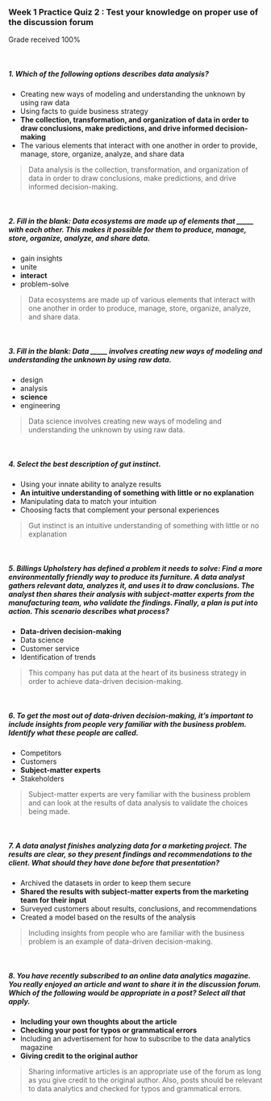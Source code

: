 <!--
* @Author: Surejya Suresh
-->

### Week 1 Practice Quiz 2 : Test your knowledge on proper use of the discussion forum
Grade received 100%

&nbsp;

##### 1. Which of the following options describes data analysis?
* Creating new ways of modeling and understanding the unknown by using raw data
* Using facts to guide business strategy
* **The collection, transformation, and organization of data in order to draw conclusions, make predictions, and drive informed decision-making**
* The various elements that interact with one another in order to provide, manage, store, organize, analyze, and share data
> Data analysis is the collection, transformation, and organization of data in order to draw conclusions, make predictions, and drive informed decision-making.

&nbsp;

##### 2. Fill in the blank: Data ecosystems are made up of elements that _____ with each other. This makes it possible for them to produce, manage, store, organize, analyze, and share data.
* gain insights
* unite
* **interact**
* problem-solve
> Data ecosystems are made up of various elements that interact with one another in order to produce, manage, store, organize, analyze, and share data.

&nbsp;

##### 3. Fill in the blank: Data _____ involves creating new ways of modeling and understanding the unknown by using raw data.
* design
* analysis
* **science**
* engineering
> Data science involves creating new ways of modeling and understanding the unknown by using raw data.

&nbsp;

##### 4. Select the best description of gut instinct.
* Using your innate ability to analyze results
* **An intuitive understanding of something with little or no explanation**
* Manipulating data to match your intuition
* Choosing facts that complement your personal experiences
> Gut instinct is an intuitive understanding of something with little or no explanation

&nbsp;

##### 5. Billings Upholstery has defined a problem it needs to solve: Find a more environmentally friendly way to produce its furniture. A data analyst gathers relevant data, analyzes it, and uses it to draw conclusions. The analyst then shares their analysis with subject-matter experts from the manufacturing team, who validate the findings. Finally, a plan is put into action. This scenario describes what process?
* **Data-driven decision-making**
* Data science
* Customer service
* Identification of trends
> This company has put data at the heart of its business strategy in order to achieve data-driven decision-making.

&nbsp;

##### 6. To get the most out of data-driven decision-making, it’s important to include insights from people very familiar with the business problem. Identify what these people are called.
* Competitors
* Customers
* **Subject-matter experts**
* Stakeholders
> Subject-matter experts are very familiar with the business problem and can look at the results of data analysis to validate the choices being made.

&nbsp;

##### 7. A data analyst finishes analyzing data for a marketing project. The results are clear, so they present findings and recommendations to the client. What should they have done before that presentation?
* Archived the datasets in order to keep them secure
* **Shared the results with subject-matter experts from the marketing team for their input**
* Surveyed customers about results, conclusions, and recommendations
* Created a model based on the results of the analysis
> Including insights from people who are familiar with the business problem is an example of data-driven decision-making.

&nbsp;

##### 8. You have recently subscribed to an online data analytics magazine. You really enjoyed an article and want to share it in the discussion forum. Which of the following would be appropriate in a post? Select all that apply.
* **Including your own thoughts about the article**
* **Checking your post for typos or grammatical errors**
* Including an advertisement for how to subscribe to the data analytics magazine
* **Giving credit to the original author**
> Sharing informative articles is an appropriate use of the forum as long as you give credit to the original author. Also, posts should be relevant to data analytics and checked for typos and grammatical errors.

&nbsp;

